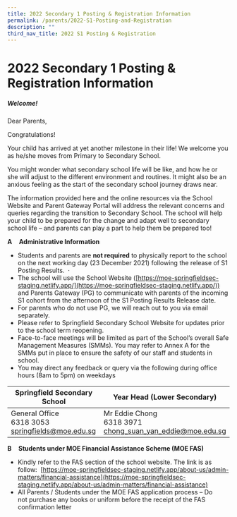 ```yaml
---
title: 2022 Secondary 1 Posting & Registration Information
permalink: /parents/2022-S1-Posting-and-Registration
description: ""
third_nav_title: 2022 S1 Posting & Registration
---
```

# **2022 Secondary 1 Posting & Registration Information**

##### Welcome!

Dear Parents,

Congratulations!   

Your child has arrived at yet another milestone in their life! We welcome you as he/she moves from Primary to Secondary School.   

You might wonder what secondary school life will be like, and how he or she will adjust to the different environment and routines. It might also be an anxious feeling as the start of the secondary school journey draws near.   

The information provided here and the online resources via the School Website and Parent Gateway Portal will address the relevant concerns and queries regarding the transition to Secondary School. The school will help your child to be prepared for the change and adapt well to secondary school life – and parents can play a part to help them be prepared too!

**A**    **Administrative Information**

*   Students and parents are **not required** to physically report to the school on the next working day (23 December 2021) following the release of S1 Posting Results.  ·         
*   The school will use the School Website ([https://moe-springfieldsec-staging.netlify.app/](https://moe-springfieldsec-staging.netlify.app/)) and Parents Gateway (PG) to communicate with parents of the incoming S1 cohort from the afternoon of the S1 Posting Results Release date. 
*   For parents who do not use PG, we will reach out to you via email separately.    
*   Please refer to Springfield Secondary School Website for updates prior to the school term reopening. 
*   Face-to-face meetings will be limited as part of the School’s overall Safe Management Measures (SMMs). You may refer to Annex A for the SMMs put in place to ensure the safety of our staff and students in school.       
*   You may direct any feedback or query via the following during office hours (8am to 5pm) on weekdays

| Springfield Secondary School 	| Year Head (Lower Secondary) 	|
|---	|---	|
| General Office <br>6318 3053                <br>springfields@moe.edu.sg            	| Mr Eddie Chong<br>6318 3971            <br>chong_suan_yan_eddie@moe.edu.sg          	|

**B**    **Students under MOE Financial Assistance Scheme (MOE FAS)**

*   Kindly refer to the FAS section of the school website. The link is as follow: 
[https://moe-springfieldsec-staging.netlify.app/about-us/admin-matters/financial-assistance](https://moe-springfieldsec-staging.netlify.app/about-us/admin-matters/financial-assistance)
*   All Parents / Students under the MOE FAS application process – Do not purchase any books or uniform before the receipt of the FAS confirmation letter